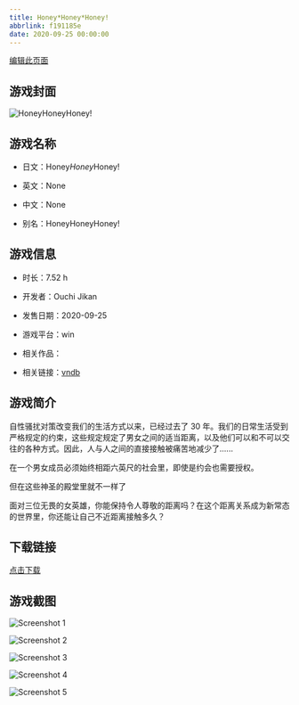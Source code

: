 ```yaml
---
title: Honey*Honey*Honey!
abbrlink: f191185e
date: 2020-09-25 00:00:00
---
```

[编辑此页面](https://github.com/ACG-3/ADV3-source/blob/main/source/_posts/games/HoneyHoneyHoney%21.md)

## 游戏封面

![Honey*Honey*Honey!](https://pan.timero.xyz/d/onedrive/img_lib_001/HoneyHoneyHoney!_cover.avif)


## 游戏名称

- 日文：Honey*Honey*Honey!
- 英文：None
- 中文：None

- 别名：HoneyHoneyHoney!


## 游戏信息

- 时长：7.52 h
- 开发者：Ouchi Jikan
- 发售日期：2020-09-25
- 游戏平台：win
- 相关作品：

- 相关链接：[vndb](https://vndb.org/v28834)


## 游戏简介

自性骚扰对策改变我们的生活方式以来，已经过去了 30 年。我们的日常生活受到严格规定的约束，这些规定规定了男女之间的适当距离，以及他们可以和不可以交往的各种方式。因此，人与人之间的直接接触被痛苦地减少了......

在一个男女成员必须始终相距六英尺的社会里，即使是约会也需要授权。

但在这些神圣的殿堂里就不一样了

面对三位无畏的女英雄，你能保持令人尊敬的距离吗？在这个距离关系成为新常态的世界里，你还能让自己不近距离接触多久？




## 下载链接

[点击下载](https://pan.timero.xyz/onedrive/adv_lib_001/HoneyHoneyHoney%21)


## 游戏截图


![Screenshot 1](https://pan.timero.xyz/d/onedrive/img_lib_001/HoneyHoneyHoney!_Screenshot_1.avif)

![Screenshot 2](https://pan.timero.xyz/d/onedrive/img_lib_001/HoneyHoneyHoney!_Screenshot_2.avif)

![Screenshot 3](https://pan.timero.xyz/d/onedrive/img_lib_001/HoneyHoneyHoney!_Screenshot_3.avif)

![Screenshot 4](https://pan.timero.xyz/d/onedrive/img_lib_001/HoneyHoneyHoney!_Screenshot_4.avif)

![Screenshot 5](https://pan.timero.xyz/d/onedrive/img_lib_001/HoneyHoneyHoney!_Screenshot_5.avif)

